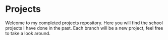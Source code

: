 # Projects
Welcome to my completed projects repository. Here you will find the school projects I have done in the past.
Each branch will be a new project, feel free to take a look around.

